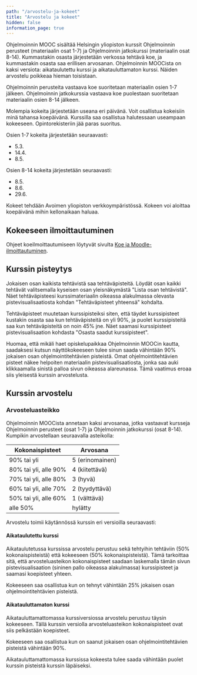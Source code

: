 ```yaml
---
path: "/arvostelu-ja-kokeet"
title: "Arvostelu ja kokeet"
hidden: false
information_page: true
---
```


Ohjelmoinnin MOOC sisältää Helsingin yliopiston kurssit Ohjelmoinnin perusteet (materiaalin osat 1-7) ja Ohjelmoinnin jatkokurssi (materiaalin osat 8-14). Kummastakin osasta järjestetään verkossa tehtävä koe, ja kummastakin osasta saa erillisen arvosanan. Ohjelmoinnin MOOCista on kaksi versiota: aikataulutettu kurssi ja aikatauluttamaton kurssi. Näiden arvostelu poikkeaa hieman toisistaan.

Ohjelmoinnin perusteita vastaava koe suoritetaan materiaalin osien 1-7 jälkeen. Ohjelmoinnin jatkokurssia vastaava koe puolestaan suoritetaan materiaalin osien 8-14 jälkeen.

Molempia kokeita järjestetään useana eri päivänä. Voit osallistua kokeisiin minä tahansa koepäivänä. Kurssilla saa osallistua halutessaan useampaan kokeeseen. Opintorekisteriin jää paras suoritus.

Osien 1-7 kokeita järjestetään seuraavasti:

- 5.3.
- 14.4.
- 8.5.

 Osien 8-14 kokeita järjestetään seuraavasti:

- 8.5.
- 8.6.
- 29.6.

Kokeet tehdään Avoimen yliopiston verkkoympäristössä. Kokeen voi aloittaa koepäivänä mihin kellonaikaan haluaa.

## Kokeeseen ilmoittautuminen

Ohjeet koeilmoittautumiseen löytyvät sivulta [Koe ja Moodle-ilmoittautuminen](/koe-ja-moodle-ilmoittautuminen).


## Kurssin pisteytys

Jokaisen osan kaikista tehtävistä saa tehtäväpisteitä. Löydät osan kaikki tehtävät valitsemalla kyseisen osan yleisnäkymästä "Lista osan tehtävistä". Näet tehtäväpisteesi kurssimateriaalin oikeassa alakulmassa olevasta pistevisualisaatiosta kohdan "Tehtäväpisteet yhteensä" kohdalta.

Tehtäväpisteet muutetaan kurssipisteiksi siten, että täydet kurssipisteet kustakin osasta saa kun tehtäväpisteitä on yli 90%, ja puolet kurssipisteitä saa kun tehtäväpisteitä on noin 45% jne. Näet saamasi kurssipisteet pistevisualisaation kohdasta "Osasta saadut kurssipisteet".

Huomaa, että mikäli haet opiskelupaikkaa Ohjelmoinnin MOOCin kautta, saadaksesi kutsun näyttökokeeseen tulee sinun saada vähintään 90% jokaisen osan ohjelmointitehtävien pisteistä. Omat ohjelmointitehtävien pisteet näkee helpoiten materiaalin pistevisualisaatiosta, jonka saa auki klikkaamalla sinistä palloa sivun oikeassa alareunassa. Tämä vaatimus eroaa siis yleisestä kurssin arvostelusta.

## Kurssin arvostelu

### Arvosteluasteikko

Ohjelmoinnin MOOCista annetaan kaksi arvosanaa, jotka vastaavat kursseja Ohjelmoinnin perusteet (osat 1-7) ja Ohjelmoinnin jatkokurssi (osat 8-14). Kumpikin arvostellaan seuraavalla asteikolla:

<table>
    <thead>
    <tr>
        <th>Kokonaispisteet</th>
        <th>Arvosana</th>
    </tr>
    </thead>
    <tbody>
    <tr>
        <td>90% tai yli</td>
        <td>5 (erinomainen)</td>
    </tr>
    <tr>
        <td>80% tai yli, alle 90%</td>
        <td>4 (kiitettävä)</td>
    </tr>
    <tr>
        <td>70% tai yli, alle 80%</td>
        <td>3 (hyvä)</td>
    </tr>
    <tr>
        <td>60% tai yli, alle 70%</td>
        <td>2 (tyydyttävä)</td>
    </tr>
    <tr>
        <td>50% tai yli, alle 60%</td>
        <td>1 (välttävä)</td>
    </tr>
    <tr>
        <td>alle 50%</td>
        <td>hylätty</td>
    </tr>
    </tbody>
</table>

Arvostelu toimii käytännössä kurssin eri versioilla seuraavasti:

#### Aikataulutettu kurssi

Aikataulutetussa kurssissa arvostelu perustuu sekä tehtyihin tehtäviin (50% kokonaispisteistä) että kokeeseen (50% kokonaispisteistä). Tämä tarkoittaa sitä, että arvosteluasteikon kokonaispisteet saadaan laskemalla tämän sivun pistevisualisaation (sininen pallo oikeassa alakulmassa) kurssipisteet ja saamasi koepisteet yhteen.

Kokeeseen saa osallistua kun on tehnyt vähintään 25% jokaisen osan ohjelmointitehtävien pisteistä.

#### Aikatauluttamaton kurssi

Aikatauluttamattomassa kurssiversiossa arvostelu perustuu täysin kokeeseen. Tällä kurssin versiolla arvosteluasteikon kokonaispisteet ovat siis pelkästään koepisteet.

Kokeeseen saa osallistua kun on saanut jokaisen osan ohjelmointitehtävien pisteistä vähintään 90%.

Aikatauluttamattomassa kurssissa kokeesta tulee saada vähintään puolet kurssin pisteistä kurssin läpäiseksi.
